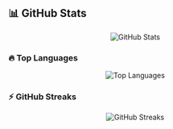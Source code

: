## 📊 GitHub Stats

<p align="center">
  <img src="https://github-readme-stats.vercel.app/api?username=tg-darkespyt&show_icons=true&theme=dark" alt="GitHub Stats" />
</p>

### 🔥 Top Languages

<p align="center">
  <img src="https://github-readme-stats.vercel.app/api/top-langs/?username=tg-darkespyt&layout=compact&theme=dark" alt="Top Languages" />
</p>

### ⚡ GitHub Streaks

<p align="center">
  <img src="https://github-readme-streak-stats.herokuapp.com/?user=tg-darkespyt&theme=dark" alt="GitHub Streaks" />
</p>
